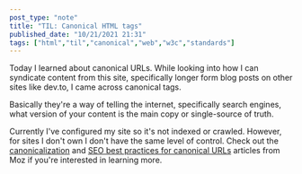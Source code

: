 ```yaml
---
post_type: "note" 
title: "TIL: Canonical HTML tags"
published_date: "10/21/2021 21:31"
tags: ["html","til","canonical","web","w3c","standards"]
---
```


Today I learned about canonical URLs. While looking into how I can syndicate content from this site, specifically longer form blog posts on other sites like dev.to, I came across canonical tags. 

Basically they're a way of telling the internet, specifically search engines, what version of your content is the main copy or single-source of truth. 

Currently I've configured my site so it's not indexed or crawled. However, for sites I don't own I don't have the same level of control. Check out the [canonicalization](https://moz.com/learn/seo/canonicalization) and [SEO best practices for canonical URLs](https://moz.com/blog/rel-canonical) articles from Moz if you're interested in learning more. 
